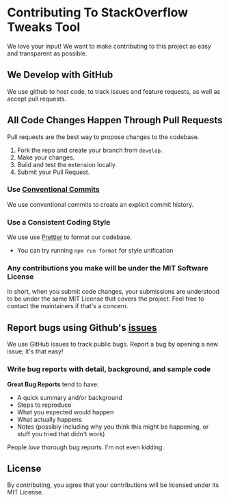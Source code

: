 # Contributing To StackOverflow Tweaks Tool

We love your input! We want to make contributing to this project as easy and transparent as possible.

## We Develop with GitHub

We use github to host code, to track issues and feature requests, as well as accept pull requests.

## All Code Changes Happen Through Pull Requests

Pull requests are the best way to propose changes to the codebase.

1. Fork the repo and create your branch from `develop`.
2. Make your changes.
3. Build and test the extension locally.
4. Submit your Pull Request.

### Use [Conventional Commits](https://www.conventionalcommits.org/en/v1.0.0/)

We use conventional commits to create an explicit commit history.

### Use a Consistent Coding Style

We use use [Prettier](https://prettier.io/) to format our codebase.

- You can try running `npm run format` for style unification

### Any contributions you make will be under the MIT Software License

In short, when you submit code changes, your submissions are understood to be under the same MIT License that covers the project. Feel free to contact the maintainers if that's a concern.

## Report bugs using Github's [issues](https://github.com/riccardoFasan/stack-overflow-tweaks-tool/issues)

We use GitHub issues to track public bugs. Report a bug by opening a new issue; it's that easy!

### Write bug reports with detail, background, and sample code

**Great Bug Reports** tend to have:

- A quick summary and/or background
- Steps to reproduce
- What you expected would happen
- What actually happens
- Notes (possibly including why you think this might be happening, or stuff you tried that didn't work)

People _love_ thorough bug reports. I'm not even kidding.

## License

By contributing, you agree that your contributions will be licensed under its MIT License.
